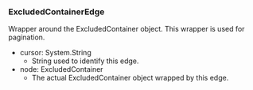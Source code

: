 ### ExcludedContainerEdge
Wrapper around the ExcludedContainer object. This wrapper is used for pagination.

- cursor: System.String
  - String used to identify this edge.
- node: ExcludedContainer
  - The actual ExcludedContainer object wrapped by this edge.
